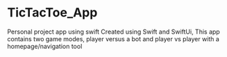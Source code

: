 # TicTacToe_App

Personal project app using swift
Created using Swift and SwiftUi, 
This app contains two game modes, player versus a bot and player vs player with a homepage/navigation tool
